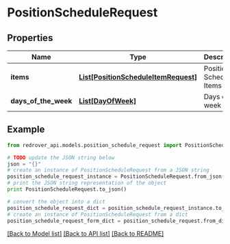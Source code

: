 # PositionScheduleRequest


## Properties
Name | Type | Description | Notes
------------ | ------------- | ------------- | -------------
**items** | [**List[PositionScheduleItemRequest]**](PositionScheduleItemRequest.md) | Position Schedule Items | 
**days_of_the_week** | [**List[DayOfWeek]**](DayOfWeek.md) | Days of the week | 

## Example

```python
from redrover_api.models.position_schedule_request import PositionScheduleRequest

# TODO update the JSON string below
json = "{}"
# create an instance of PositionScheduleRequest from a JSON string
position_schedule_request_instance = PositionScheduleRequest.from_json(json)
# print the JSON string representation of the object
print PositionScheduleRequest.to_json()

# convert the object into a dict
position_schedule_request_dict = position_schedule_request_instance.to_dict()
# create an instance of PositionScheduleRequest from a dict
position_schedule_request_form_dict = position_schedule_request.from_dict(position_schedule_request_dict)
```
[[Back to Model list]](../README.md#documentation-for-models) [[Back to API list]](../README.md#documentation-for-api-endpoints) [[Back to README]](../README.md)


